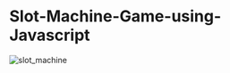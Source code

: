 # Slot-Machine-Game-using-Javascript
![slot_machine](https://github.com/pydeveloperashish/Slot-Machine-Game-using-Javascript/assets/59412013/e84543b9-934f-46d3-8380-837c1c9dd6be)
